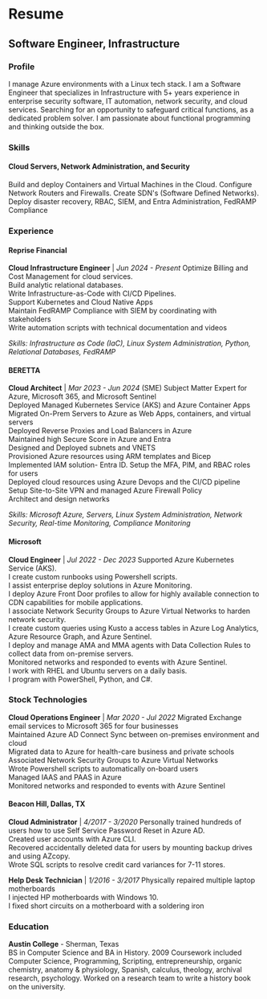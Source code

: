 # Resume
##  Software Engineer, Infrastructure

### Profile
I manage Azure environments with a Linux tech stack. I am a Software Engineer that specializes in Infrastructure with 5+ years experience in enterprise security software, IT automation, network security, and cloud services. Searching for an opportunity to safeguard critical functions, as a dedicated problem solver. I am passionate about functional programming and thinking outside the box.

### Skills

#### Cloud Servers, Network Administration, and Security
Build and deploy Containers and Virtual Machines in the Cloud. Configure Network Routers and Firewalls. Create SDN's (Software Defined Networks). Deploy disaster recovery, RBAC, SIEM, and Entra Administration, FedRAMP Compliance

### Experience

#### Reprise Financial
**Cloud Infrastructure Engineer** | *Jun 2024 - Present*
Optimize Billing and Cost Management for cloud services.  
Build analytic relational databases.  
Write Infrastructure-as-Code with CI/CD Pipelines.  
Support Kubernetes and Cloud Native Apps  
Maintain FedRAMP Compliance with SIEM by coordinating with stakeholders  
Write automation scripts with technical documentation and videos  

*Skills: Infrastructure as Code (IaC), Linux System Administration, Python, Relational Databases, FedRAMP*

#### BERETTA
**Cloud Architect** | *Mar 2023 - Jun 2024*
(SME) Subject Matter Expert for Azure, Microsoft 365, and Microsoft Sentinel  
Deployed Managed Kubernetes Service (AKS) and Azure Container Apps
Migrated On-Prem Servers to Azure as Web Apps, containers, and virtual servers  
Deployed Reverse Proxies and Load Balancers in Azure  
Maintained high Secure Score in Azure and Entra  
Designed and Deployed subnets and VNETS  
Provisioned Azure resources using ARM templates and Bicep  
Implemented IAM solution- Entra ID. Setup the MFA, PIM, and RBAC roles for users  
Deployed cloud resources using Azure Devops and the CI/CD pipeline  
Setup Site-to-Site VPN and managed Azure Firewall Policy  
Architect and design networks  

*Skills: Microsoft Azure, Servers, Linux System Administration, Network Security, Real-time Monitoring, Compliance Monitoring*

#### Microsoft
**Cloud Engineer** | *Jul 2022 - Dec 2023*
Supported Azure Kubernetes Service (AKS).  
I create custom runbooks using Powershell scripts.  
I assist enterprise deploy solutions in Azure Monitoring.  
I deploy Azure Front Door profiles to allow for highly available connection to CDN capabilities for mobile applications.  
I associate Network Security Groups to Azure Virtual Networks to harden network security.  
I create custom queries using Kusto a access tables in Azure Log Analytics, Azure Resource Graph, and Azure Sentinel.  
I deploy and manage AMA and MMA agents with Data Collection Rules to collect data from on-premise servers.  
Monitored networks and responded to events with Azure Sentinel.  
I work with RHEL and Ubuntu servers on a daily basis.  
I program with PowerShell, Python, and C#.    

### Stock Technologies  
**Cloud Operations Engineer** | *Mar 2020 - Jul 2022*
Migrated Exchange email services to Microsoft 365 for four businesses  
Maintained Azure AD Connect Sync between on-premises environment and cloud  
Migrated data to Azure for health-care business and private schools  
Associated Network Security Groups to Azure Virtual Networks  
Wrote Powershell scripts to automatically on-board users  
Managed IAAS and PAAS in Azure  
Monitored networks and responded to events with Azure Sentinel  

#### Beacon Hill, Dallas, TX
**Cloud Administrator** | *4/2017 - 3/2020*
Personally trained hundreds of users how to use Self Service Password Reset in Azure AD.  
Created user accounts with Azure CLI.  
Recovered accidentally deleted data for users by mounting backup drives and using AZcopy.  
Wrote SQL scripts to resolve credit card variances for 7-11 stores.  

**Help Desk Technician** | *1/2016 - 3/2017*
Physically repaired multiple laptop motherboards  
I injected HP motherboards with Windows 10.  
I fixed short circuits on a motherboard with a soldering iron  

### Education
**Austin College** - Sherman, Texas  
BS in Computer Science and BA in History. 2009 Coursework included Computer Science, Programming, Scripting, entrepreneurship, organic chemistry, anatomy & physiology, Spanish, calculus, theology, archival research, psychology. Worked on a research team to write a history book on the university.
